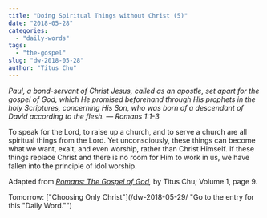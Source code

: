 ```yaml
---
title: "Doing Spiritual Things without Christ (5)"
date: "2018-05-28"
categories: 
  - "daily-words"
tags: 
  - "the-gospel"
slug: "dw-2018-05-28"
author: "Titus Chu"
---
```


_Paul, a bond-servant of Christ Jesus, called as an apostle, set apart for the gospel of God, which He promised beforehand through His prophets in the holy Scriptures, concerning His Son, who was born of a descendant of David according to the flesh._ _— Romans 1:1-3_

To speak for the Lord, to raise up a church, and to serve a church are all spiritual things from the Lord. Yet unconsciously, these things can become what we want, exalt, and even worship, rather than Christ Himself. If these things replace Christ and there is no room for Him to work in us, we have fallen into the principle of idol worship.

Adapted from _[Romans: The Gospel of God](/book-romans/ "Go to the listing for this book."),_ by Titus Chu; Volume 1, page 9.

Tomorrow: ["Choosing Only Christ"](/dw-2018-05-29/ "Go to the entry for this "Daily Word."")
